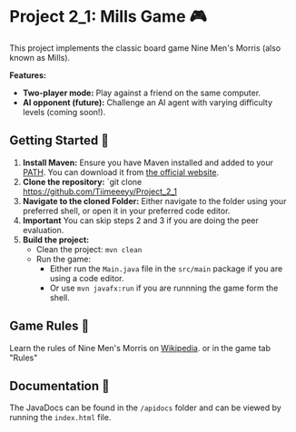 # Project 2_1: Mills Game 🎮

This project implements the classic board game Nine Men's Morris (also known as Mills). 

**Features:**

* **Two-player mode:**  Play against a friend on the same computer.
* **AI opponent (future):**  Challenge an AI agent with varying difficulty levels (coming soon!).

## Getting Started 🚀

1. **Install Maven:** Ensure you have Maven installed and added to your [PATH](https://www.supportyourtech.com/articles/how-to-set-environment-variable-in-windows-10-a-step-by-step-guide/). You can download it from [the official website](https://maven.apache.org/download.cgi).
2. **Clone the repository:**  `git clone https://github.com/Tiimeeeyy/Project_2_1
3. **Navigate to the cloned Folder:** Either navigate to the folder using your preferred shell, or open it in your preferred code editor.
4. **Important** You can skip steps 2 and 3 if you are doing the peer evaluation.
5. **Build the project:**
    *  Clean the project: `mvn clean`
    *  Run the game: 
        *  Either run the `Main.java` file in the `src/main` package if you are using a code editor.
        *  Or use `mvn javafx:run` if you are runnning the game form the shell.

## Game Rules 📜

Learn the rules of Nine Men's Morris on [Wikipedia](https://en.wikipedia.org/wiki/Nine_men's_morris#Rules). or in the game tab "Rules"

## Documentation 📖
The JavaDocs can be found in the `/apidocs` folder and can be viewed by running the `index.html` file.

